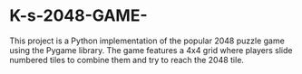 # K-s-2048-GAME-
This project is a Python implementation of the popular 2048 puzzle game using the Pygame library. The game features a 4x4 grid where players slide numbered tiles to combine them and try to reach the 2048 tile.
